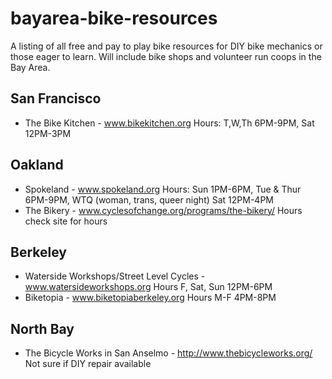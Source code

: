 bayarea-bike-resources
======================

A listing of all free and pay to play bike resources for DIY bike mechanics or those eager to learn. Will include bike shops and volunteer run coops in the Bay Area.

San Francisco
-------------
* The Bike Kitchen - www.bikekitchen.org Hours: T,W,Th 6PM-9PM, Sat 12PM-3PM

Oakland
-------
* Spokeland - www.spokeland.org Hours: Sun 1PM-6PM, Tue & Thur 6PM-9PM, WTQ (woman, trans, queer night) Sat 12PM-4PM
* The Bikery - www.cyclesofchange.org/programs/the-bikery/ Hours check site for hours

Berkeley
--------
* Waterside Workshops/Street Level Cycles - www.watersideworkshops.org Hours F, Sat, Sun 12PM-6PM
* Biketopia - www.biketopiaberkeley.org Hours M-F 4PM-8PM

North Bay
---------
* The Bicycle Works in San Anselmo - http://www.thebicycleworks.org/ Not sure if DIY repair available
